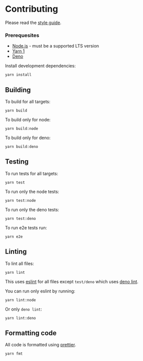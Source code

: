 # Contributing

Please read the [style guide](style_guide.md).

### Prerequesites

* [Node.js](https://nodejs.org/en/download/) - must be a supported LTS version
* [Yarn 1](https://classic.yarnpkg.com/en/docs/install)
* [Deno](https://deno.land/manual/getting_started/installation)

Install development dependencies:
```
yarn install
```

## Building

To build for all targets:
```
yarn build
```

To build only for node:
```
yarn build:node
```

To build only for deno:
```
yarn build:deno
```

## Testing

To run tests for all targets:
```
yarn test
```

To run only the node tests:
```
yarn test:node
```

To run only the deno tests:
```
yarn test:deno
```

To run e2e tests run:
```
yarn e2e
```

## Linting

To lint all files:
```
yarn lint
```

This uses [eslint](https://eslint.org) for all files except `test/deno` which uses [deno lint](https://deno.land/manual/tools/linter).

You can run only eslint by running:
```
yarn lint:node
```

Or only `deno lint`:
```
yarn lint:deno
```

## Formatting code

All code is formatted using [prettier](https://prettier.io).

```
yarn fmt
```
